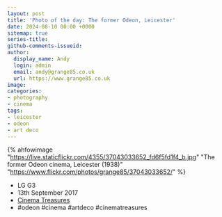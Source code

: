 ```yaml
---
layout: post
title: 'Photo of the day: The former Odeon, Leicester'
date: 2024-08-10 00:00 +0000
sitemap: true
series-title:
github-comments-issueid:
author:
  display_name: Andy
  login: admin
  email: andy@grange85.co.uk
  url: https://www.grange85.co.uk
image:
categories:
- photography
- cinema
tags:
- leicester
- odeon
- art deco
---
```

{% ahfowimage "https://live.staticflickr.com/4355/37043033652_fd6f5fd1f4_b.jpg" "The former Odeon cinema, Leicester (1938)" "https://www.flickr.com/photos/grange85/37043033652/" %}

- LG G3
- 13th September 2017
- [Cinema Treasures](https://cinematreasures.org/theaters/17356)
- #odeon #cinema #artdeco #cinematreasures
